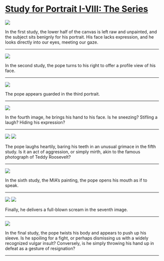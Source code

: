 # [Study for Portrait I-VIII: The Series](http://artsmia.github.io/griot/#/stories/1138)

![](http://cdn.dx.artsmia.org/thumbs/tn_null.jpg)

In the first study, the lower half of the canvas is left raw and unpainted, and the subject sits benignly for his portrait. His face lacks expression, and he looks directly into our eyes, meeting our gaze.

---

![](http://cdn.dx.artsmia.org/thumbs/tn_null.jpg)

In the second study, the pope turns to his right to offer a profile view of his face.

---

![](http://cdn.dx.artsmia.org/thumbs/tn_null.jpg)

The pope appears guarded in the third portrait.

---

![](http://cdn.dx.artsmia.org/thumbs/tn_null.jpg)

In the fourth image, he brings his hand to his face. Is he sneezing? Stifling a laugh? Hiding his expression?

---

![](http://cdn.dx.artsmia.org/thumbs/tn_2014_TDX_MIAArtStories_366.jpg)
![](http://cdn.dx.artsmia.org/thumbs/tn_null.jpg)

The pope laughs heartily, baring his teeth in an unusual grimace in the fifth study. Is it an act of aggression, or simply mirth, akin to the famous photograph of Teddy Roosevelt?

---

![](http://cdn.dx.artsmia.org/thumbs/tn_mia_4001848.jpg)

In the sixth study, the MIA’s painting, the pope opens his mouth as if to speak.

---

![](http://cdn.dx.artsmia.org/thumbs/tn_null.jpg)
![](http://cdn.dx.artsmia.org/thumbs/tn_null.jpg)

Finally, he delivers a full-blown scream in the seventh image.

---

![](http://cdn.dx.artsmia.org/thumbs/tn_2014_TDX_MIAArtStories_367.jpg)

In the final study, the pope twists his body and appears to push up his sleeve. Is he spoiling for a fight, or perhaps dismissing us with a widely recognized vulgar insult? Conversely, is he simply throwing his hand up in defeat as a gesture of resignation?

---

